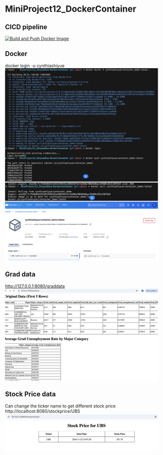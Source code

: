# MiniProject12_DockerContainer
## CICD pipeline ##
[![Build and Push Docker Image](https://github.com/nogibjj/MiniProject12_ShiyueZhou-DockerContainer/actions/workflows/cicd.yml/badge.svg)](https://github.com/nogibjj/MiniProject12_ShiyueZhou-DockerContainer/actions/workflows/cicd.yml)

## Docker ##
docker login -u cynthiashiyue
![Image](image/image1.png)
![Image](image/image2.png)
![Image](image/image3.png)

## Grad data ##
http://127.0.0.1:8080/graddata
![Image](image/web1.png)

## Stock Price data ##
Can change the ticker name to get different stock price
http://localhost:8080/stockprice/UBS
![Image](image/web2.png)
